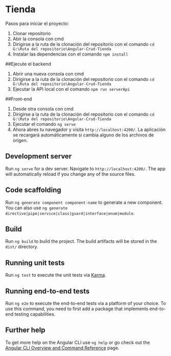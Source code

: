 # Tienda

Pasos para iniciar el proyecto:
1. Clonar repositorio
2. Abir la consola con cmd
3. Dirigirse a la ruta de la clonación del repositorio con el comando `cd G:\Ruta del repositorio\Angular-Crud-Tienda`
4. Instalar las dependencias con el comando `npm install`

##Ejecute el backend
1. Abrir una nueva consola con cmd
2. Dirigirse a la ruta de la clonación del repositorio con el comando `cd G:\Ruta del repositorio\Angular-Crud-Tienda`
3. Ejecutar la API local con el comando `npm run serverApi`

##Front-end
1. Desde otra consola con cmd
2. Dirigirse a la ruta de la clonación del repositorio con el comando `cd G:\Ruta del repositorio\Angular-Crud-Tienda`
3. Ejecutar el comando `ng serve`
4. Ahora abres tu navegador y visita `http://localhost:4200/`. La aplicación se recargará automáticamente si cambia alguno de los archivos de origen.

## Development server

Run `ng serve` for a dev server. Navigate to `http://localhost:4200/`. The app will automatically reload if you change any of the source files.

## Code scaffolding

Run `ng generate component component-name` to generate a new component. You can also use `ng generate directive|pipe|service|class|guard|interface|enum|module`.

## Build

Run `ng build` to build the project. The build artifacts will be stored in the `dist/` directory.

## Running unit tests

Run `ng test` to execute the unit tests via [Karma](https://karma-runner.github.io).

## Running end-to-end tests

Run `ng e2e` to execute the end-to-end tests via a platform of your choice. To use this command, you need to first add a package that implements end-to-end testing capabilities.

## Further help

To get more help on the Angular CLI use `ng help` or go check out the [Angular CLI Overview and Command Reference](https://angular.io/cli) page.
